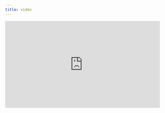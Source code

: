 ```yaml
---
title: video
---
```


<div style="padding:56.25% 0 0 0;position:relative;"><iframe src="https://player.vimeo.com/video/399217240?byline=0&portrait=0" style="position:absolute;top:0;left:0;width:100%;height:100%;" frameborder="0" allow="autoplay; fullscreen" allowfullscreen></iframe></div><script src="https://player.vimeo.com/api/player.js"></script>
